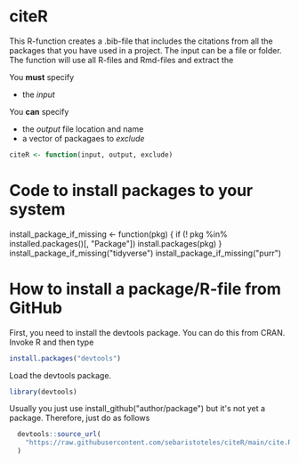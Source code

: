 # citeR

This R-function creates a .bib-file that includes the citations from all the packages that you have used in a project.
The input can be a file or folder. The function will use all R-files and Rmd-files and extract the

You __must__ specify
- the _input_

You __can__ specify
- the _output_ file location and name
- a vector of packagaes to _exclude_


```R
citeR <- function(input, output, exclude)
```


# Code to install packages to your system
install_package_if_missing <- function(pkg) {
  if (! pkg %in% installed.packages()[, "Package"]) install.packages(pkg)
}
install_package_if_missing("tidyverse")
install_package_if_missing("purr")


# How to install a package/R-file from GitHub


First, you need to install the devtools package. You can do this from CRAN. Invoke R and then type

```R
install.packages("devtools")
```

Load the devtools package.

```R
library(devtools)
```

Usually you just use install_github("author/package") but it's not yet a package.
Therefore, just do as follows

```R
  devtools::source_url(
    "https://raw.githubusercontent.com/sebaristoteles/citeR/main/cite.R"
  )
```